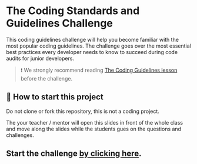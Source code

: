 # The Coding Standards and Guidelines Challenge

This coding guidelines challenge will help you become familiar with the most popular coding guidelines. The challenge goes over the most essential best practices every developer needs to know to succeed during code audits for junior developers.

> :exclamation: We strongly recommend reading [The Coding Guidelines lesson](https://4geeks.com/lesson/coding-standards-guidelines) before the challenge.

## 🌱  How to start this project

Do not clone or fork this repository, this is not a coding project.

The your teacher / mentor will open this slides in front of the whole class and move along 
the slides while the students gues on the questions and challenges.

## Start the challenge [by clicking here](#).